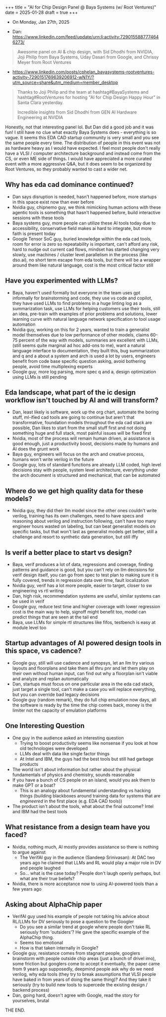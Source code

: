 +++
title = "AI for Chip Design Panel @ Baya Systems (w/ Root Ventures)"
date = 2025-01-28
draft = true
+++


- On Monday, Jan 27th, 2025

- Dan: https://www.linkedin.com/feed/update/urn:li:activity:7290155887774646273/

> Awesome panel on AI & chip design, with Sid Dhodhi from NVIDIA, Joji Philip from Baya Systems, Uday Dasari from Google, and Chrissy Meyer from Root Ventures

- https://www.linkedin.com/posts/cphelan_bayasystems-rootventures-activity-7290151769639206912-wN1Y/?utm_source=share&utm_medium=member_desktop

> Thanks to Joji Philip and the team at hashtag#BayaSystems and hashtag#RootVentures for hosting "AI for Chip Design Happy Hour" in Santa Clara yesterday.
>
> Incredible insights from Sid Dhodhi from GEN AI Hardware Engineering at NVIDIA

Honestly, not that interesting panel lol. But Dan did a good job and it was fun! I still have no clue what exactly Baya Systems does - everything is so vague. It seems this EDA CAD startup community is very small and you see the same people every time. The distribution of people in this event was not as hardware heavy as I would have expected. I feel most people don't really have a VLSI / computer architecture background and instead come from the CS, or even ME side of things. I would have appreciated a more curated event with a more aggressive Q&A, but it does seem to be organized by Root Ventures, so they probably wanted to cast a wider net.

## Why has eda cad dominance continued?

- Dan says disruption is needed, hasn't happened before, more startups in this space exist now than ever before
- Nvidia guy, chipnemo guy, we think mimicking human actions with these agentic tools is something that hasn't happened before, build interactive sessions with these tools
- Baya systems guy, more people can utilize these AI tools today due to accessibility, conservative field makes ai hard to integrate, but more faith is present today
- Google Tensor SoC guy, buried knowledge within the eda cad tools, room for error is zero so repeatability is important, can't afford any risk, hard to nudge out current cad flows, mindset has started changing very slowly, use machines / cluster level parallelism in the process (like dso.ai), no short term escape from eda tools, but there will be a wrapper around them like natural language, cost is the most critical factor still

## Have you experimented with LLMs?

- Baya, haven't used formally but everyone in the team uses gpt informally for brainstorming and code, they use vs code and copilot, they have used LLMs to find problems in a huge linting log as a summarization task, use LLMs for helping customers use their tools, still an idea, pre-train with examples of prior problems and solutions, lower learning curve with natural language network specification to tool usage automation
- Nvidia guy, working on this for 2 years, wanted to train a generalist model themselves due to low performance of other models, claims 60-75 percent of the way with models, summaries are excellent with LLMs, (still seems quite marginal ad hoc add-ons to me), want a natural language interface to documentation, they built this, bug summarization and q and a about a system and arch is used a lot by users, engineers benefit from code base specific question asking, avoid bothering people, avoid time multiplexing experts
- Google guy, more log parsing, more spec q and a, design optimization using LLMs is still pending

## Eda landscape, what part of the ic design workflow isn't touched by AI and will transform?

- Dan, least likely is software, work up the org chart, automate the boring stuff, ml-ified cad tools are going to continue but aren't that transformative, foundation models throughout the eda cad stack are possible, Dan likes to start from the small stuff first and not doing something huge and full stack, most painful issues will be fixed first
- Nvidia, most of the process will remain human driven, ai assistance is good enough, just a productivity boost, decisions made by humans and AI does the grunt work
- Baya guy, engineers will focus on the arch and creative process, humans won't write verilog in the future
- Google guy, lots of standard functions are already LLM coded, high level decisions stay with people, system level architecture, everything under the arch document is structured and mechanical, that can be automated

## Where do we get high quality data for these models?

- Nvidia guy, they did their llm model since the other ones couldn't write verilog, training has its own challenges, need to have specs and reasoning about verilog and instruction following, can't have too many engineer hours wasted on labeling, but can beat generalist models on specific tasks, but that won't last as generalist models get better, still a challenge and resort to synthetic data generation, but still iffy

## Is verif a better place to start vs design?

- Baya, verif produces a lot of data, regressions and coverage, finding patterns and guidance is good, but you can't rely on llm decisions for verif design itself, you can go from spec to test plan to making sure it is fully covered, trends in regression data over time, fault localization
- Nvidia guy, verif has a lot more people, easier to target, closer to sw engineering vs rtl writing
- Dan, high risk, recommendation systems are useful, similar systems can be used in verif
- Google guy, reduce test time and higher coverage with lower regression cost is the main way to help, signoff might benefit too, model can predict things that are seen at the tail end
- Baya, use LLMs for simple rtl structures like fifos, testbench is easy at module level too

## Startup advantages of AI powered design tools in this space, vs cadence?

- Google guy, still will use cadence and synopsys, let an llm try various layouts and floorplans and take them all thru pnr and let them play on their own without human input, can find out why a floorplan isn't viable and analyze and replan automatically
- Dan, startups must focus on one particular area in the eda cad stack, just target a single tool, can't make a case you will replace everything, but you can override bad legacy decisions
- Google guy (random remark), they do full chip emulation now days, all the software is ready by the time the chip comes back, money is the limiter not the capacity of emulation platforms

## One Interesting Question

- One guy in the audience asked an interesting question
  - Trying to boost productivity seems like nonsense if you look at how old technologies were developed
  - LLMs deal with data like single factor things
  - At Intel and IBM, the guys had the best tools but still had garbage products
- The world isn't about information but rather about the physical fundamentals of physics and chemistry, sounds reasonable
- If you have a bunch of CS people on an island, would you ask them to make GPT or a boat?
  - This is an analogy about fundamental understanding vs hacking things (building blackboxes around training data for systems that are *engineered* in the first place (e.g. EDA CAD tools))
- The product isn't about the tools, what about the final outcome? Intel and IBM had the best tools

## What resistance from a design team have you faced?

- Nvidia, nothing much, AI mostly provides assistance so there is nothing to argue against
  - The VerifAI guy in the audience (Sandeep Srinivasan): At DAC two years ago he claimed that LLMs and RL would play a major role in DV and people laughed
  - So... what is the case today? People don't laugh openly perhaps, but what are their true beliefs?
- Nvidia, there is more acceptance now to using AI-powered tools than a few years ago

## Asking about AlphaChip paper

- VerifAI guy used his example of people not taking his advice about RL/LLMs for DV seriously to pose a question to the Googler
  - Do you see a similar trend at google where people don't take RL seriously from 'outsiders'? He gave the specific example of the AlphaChip thing.
  - Seems too emotional
  - How is that taken internally in Google?
- Google guy, resistance comes from stagnant people, googlers brainstorm with people outside chip areas (just a bunch of drivel imo), some friction but googlers come to accept it eventually, the paper came from 9 years ago supposedly, deepmind people ask why do we need verilog, why eda tools (they try to break assumptions that VLSI people have baked in from years of doing the same thing)? And they take it seriously (try to build new tools to supercede the existing design / backend process)
- Dan, going hard, doesn't agree with Google, read the story for yourselves, brutal

THE END.
